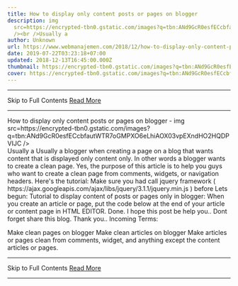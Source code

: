 ```yaml
---
title: How to display only content posts or pages on blogger
description: img
  src=https://encrypted-tbn0.gstatic.com/images?q=tbn:ANd9GcR0esfECcbfautWTR7oGMPXO6eLhiAOX03vpEXndHO2HQDPVIJC
  /><br />Usually a
author: Unknown
url: https://www.webmanajemen.com/2018/12/how-to-display-only-content-posts-or.html
date: 2019-07-22T03:23:18+07:00
updated: 2018-12-13T16:45:00.000Z
thumbnail: https://encrypted-tbn0.gstatic.com/images?q=tbn:ANd9GcR0esfECcbfautWTR7oGMPXO6eLhiAOX03vpEXndHO2HQDPVIJC
cover: https://encrypted-tbn0.gstatic.com/images?q=tbn:ANd9GcR0esfECcbfautWTR7oGMPXO6eLhiAOX03vpEXndHO2HQDPVIJC
---
```


<hr/> Skip to Full Contents <a href="https://www.webmanajemen.com/2018/12/how-to-display-only-content-posts-or.html" rel="follow" class="button" id="read-more">Read More</a> <hr/> How to display only content posts or pages on blogger - img src=https://encrypted-tbn0.gstatic.com/images?q=tbn:ANd9GcR0esfECcbfautWTR7oGMPXO6eLhiAOX03vpEXndHO2HQDPVIJC /><br />Usually a Usually a blogger when creating a page on a blog that wants content that is displayed only content only. In other words a blogger wants to create a clean page.
Yes, the purpose of this article is to help you guys who want to create a clean page from comments, widgets, or navigation headers.
Here's the tutorial:
Make sure you had call jquery framework ( https://ajax.googleapis.com/ajax/libs/jquery/3.1.1/jquery.min.js ) before </head>
Lets begun:
Tutorial to display content of posts or pages only in blogger:
When you create an article or page, put the code below at the end of your article or content page in HTML EDITOR.
<script>
$('div:not(div[id^=post-body-])').hide(); // hide everything except id="post-body-xxxxxxxxxx"
$("[id^='post-body-']").appendTo('body'); // move id="post-body-xxxxxxxxx" up to the body
</script>
Done. I hope this post be help you..
Dont forget share this blog. Thank you..
Incoming Terms:

Make clean pages on blogger
Make clean articles on blogger
Make articles or pages clean from comments, widget, and anything except the content articles or pages. <hr/> Skip to Full Contents <a href="https://www.webmanajemen.com/2018/12/how-to-display-only-content-posts-or.html" rel="follow" class="button" id="read-more">Read More</a> <hr/>